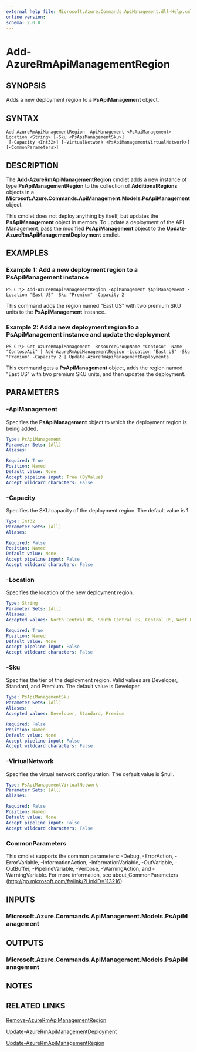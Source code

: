 ```yaml
---
external help file: Microsoft.Azure.Commands.ApiManagement.dll-Help.xml
online version:
schema: 2.0.0
---
```


# Add-AzureRmApiManagementRegion

## SYNOPSIS
Adds a new deployment region to a **PsApiManagement** object.

## SYNTAX

```
Add-AzureRmApiManagementRegion -ApiManagement <PsApiManagement> -Location <String> [-Sku <PsApiManagementSku>]
 [-Capacity <Int32>] [-VirtualNetwork <PsApiManagementVirtualNetwork>] [<CommonParameters>]
```

## DESCRIPTION
The **Add-AzureRmApiManagementRegion** cmdlet adds a new instance of type **PsApiManagementRegion** to the collection of **AdditionalRegions** objects in a **Microsoft.Azure.Commands.ApiManagement.Models.PsApiManagement** object.

This cmdlet does not deploy anything by itself, but updates the **PsApiManagement** object in memory.
To update a deployment of the API Management, pass the modified **PsApiManagement** object to the **Update-AzureRmApiManagementDeployment** cmdlet.

## EXAMPLES

### Example 1: Add a new deployment region to a PsApiManagement instance
```
PS C:\> Add-AzureRmApiManagementRegion -ApiManagement $ApiManagement -Location "East US" -Sku "Premium" -Capacity 2
```

This command adds the region named "East US" with two premium SKU units to the **PsApiManagement** instance.

### Example 2: Add a new deployment region to a PsApiManagement instance and update the deployment
```
PS C:\> Get-AzureRmApiManagement -ResourceGroupName "Contoso" -Name "ContosoApi" | Add-AzureRmApiManagementRegion -Location "East US" -Sku "Premium" -Capacity 2 | Update-AzureRmApiManagementDeployments
```

This command gets a **PsApiManagement** object, adds the region named "East US" with two premium SKU units, and then updates the deployment.

## PARAMETERS

### -ApiManagement
Specifies the **PsApiManagement** object to which the deployment region is being added.

```yaml
Type: PsApiManagement
Parameter Sets: (All)
Aliases:

Required: True
Position: Named
Default value: None
Accept pipeline input: True (ByValue)
Accept wildcard characters: False
```

### -Capacity
Specifies the SKU capacity of the deployment region.
The default value is 1.

```yaml
Type: Int32
Parameter Sets: (All)
Aliases:

Required: False
Position: Named
Default value: None
Accept pipeline input: False
Accept wildcard characters: False
```

### -Location
Specifies the location of the new deployment region.

```yaml
Type: String
Parameter Sets: (All)
Aliases:
Accepted values: North Central US, South Central US, Central US, West Europe, North Europe, West US, East US, East US 2, Japan East, Japan West, Brazil South, Southeast Asia, East Asia, Australia East, Australia Southeast

Required: True
Position: Named
Default value: None
Accept pipeline input: False
Accept wildcard characters: False
```

### -Sku
Specifies the tier of the deployment region. Valid values are Developer, Standard, and Premium.
The default value is Developer.

```yaml
Type: PsApiManagementSku
Parameter Sets: (All)
Aliases:
Accepted values: Developer, Standard, Premium

Required: False
Position: Named
Default value: None
Accept pipeline input: False
Accept wildcard characters: False
```

### -VirtualNetwork
Specifies the virtual network configuration.
The default value is $null.

```yaml
Type: PsApiManagementVirtualNetwork
Parameter Sets: (All)
Aliases:

Required: False
Position: Named
Default value: None
Accept pipeline input: False
Accept wildcard characters: False
```

### CommonParameters
This cmdlet supports the common parameters: -Debug, -ErrorAction, -ErrorVariable, -InformationAction, -InformationVariable, -OutVariable, -OutBuffer, -PipelineVariable, -Verbose, -WarningAction, and -WarningVariable. For more information, see about_CommonParameters (http://go.microsoft.com/fwlink/?LinkID=113216).

## INPUTS

### Microsoft.Azure.Commands.ApiManagement.Models.PsApiManagement

## OUTPUTS

### Microsoft.Azure.Commands.ApiManagement.Models.PsApiManagement

## NOTES

## RELATED LINKS

[Remove-AzureRmApiManagementRegion](./Remove-AzureRmApiManagementRegion.md)

[Update-AzureRmApiManagementDeployment](./Update-AzureRmApiManagementDeployment.md)

[Update-AzureRmApiManagementRegion](./Update-AzureRmApiManagementRegion.md)
